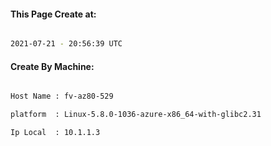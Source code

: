 
   
#### This Page Create at:

```bash

2021-07-21 - 20:56:39 UTC

```

#### Create By Machine:

```bash

Host Name : fv-az80-529

platform  : Linux-5.8.0-1036-azure-x86_64-with-glibc2.31

Ip Local  : 10.1.1.3

```

